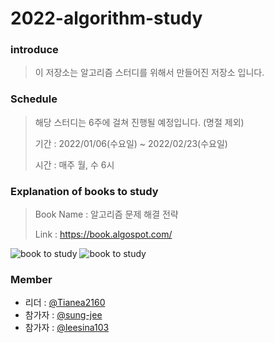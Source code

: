 # 2022-algorithm-study

### introduce

  > 이 저장소는 알고리즘 스터디를 위해서 만들어진 저장소 입니다.

### Schedule

  > 해당 스터디는 6주에 걸쳐 진행될 예정입니다. (명절 제외)
  > 
  > 기간 : 2022/01/06(수요일) ~ 2022/02/23(수요일)
  > 
  > 시간 : 매주 월, 수 6시

### Explanation of books to study

  > Book Name : 알고리즘 문제 해결 전략<br>
  > 
  > Link : https://book.algospot.com/ <br>
  
  ![book to study](https://book.algospot.com/static/img/cover1-small.png) ![book to study](https://book.algospot.com/static/img/cover2-small.png)

### Member

+ 리더 : [@Tianea2160](https://github.com/tianea2160)
+ 참가자 : [@sung-jee](https://github.com/kim-sung-jee)
+ 참가자 : [@leesina103](https://github.com/leesina103)
